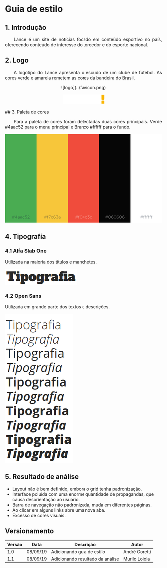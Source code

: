 # Guia de estilo

## 1. Introdução

<p align="justify">&emsp;&emsp;Lance é um site de notícias focado em conteúdo esportivo no país, oferecendo conteúdo de interesse do torcedor e do esporte nacional. </p>

## 2. Logo

<p align="justify">&emsp;&emsp;A logotipo do Lance apresenta o escudo de um clube de futebol. As cores verde e amarela remetem as cores da bandeira do Brasil.</p>
<center>
![logo](../favicon.png)

![logo-horiz](../img/lance_icon_horizontal.png)
</center>
## 3. Paleta de cores

<p align="justify">&emsp;&emsp;Para a paleta de cores foram detectadas duas cores principais. Verde #4aac52 para o menu principal e Branco #ffffff para o fundo.</p>

![paleta](../img/paleta-cores.png)

## 4. Tipografia

### 4.1 Alfa Slab One

Utilizada na maioria dos títulos e manchetes.

![alfaslab](../img/alfa.png)

### 4.2 Open Sans

Utilizada em grande parte dos textos e descrições.

![opensans](../img/open.png)

## 5. Resultado de análise

- Layout não é bem definido, embora o grid tenha padronização.
- Interface poluída com uma enorme quantidade de propagandas, que causa desorientação ao usuário.
- Barra de navegação não padronizada, muda em diferentes páginas.
- Ao clicar em alguns links abre uma nova aba.
- Excesso de cores visuais.

## Versionamento

|Versão|Data|Descrição|Autor|
|---|---|---|---|
|1.0|08/09/19|Adicionando guia de estilo|André Goretti|
|1.1|08/09/19|Adicionando resultado da análise|Murilo Loiola|

